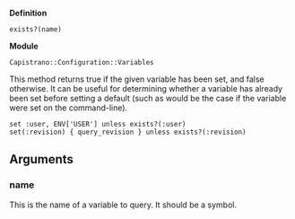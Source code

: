 **Definition**

    exists?(name) 

**Module**

    Capistrano::Configuration::Variables 

This method returns true if the given variable has been set, and false otherwise. It can be useful for determining whether a variable has already been set before setting a default (such as would be the case if the variable were set on the command-line).

    set :user, ENV['USER'] unless exists?(:user)
    set(:revision) { query_revision } unless exists?(:revision)

## Arguments

### name

This is the name of a variable to query. It should be a symbol.